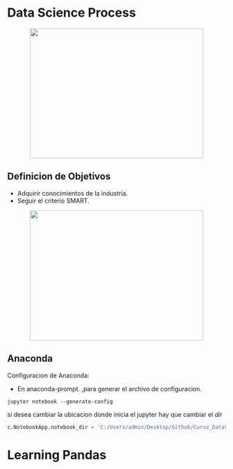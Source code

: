 # Data Science Process 

<p align="center">
	<img width="400" height="300" src="https://docs.microsoft.com/en-us/azure/machine-learning/team-data-science-process/media/overview/tdsp-lifecycle2.png">
</p>

## Definicion de Objetivos 

* Adquirir conocimientos de la industria.
* Seguir el criterio SMART. 

<p align="center">
	<img width="400" height="300" src="https://images-eu.ssl-images-amazon.com/images/I/41SgFrdCatL.jpg">
</p>

## Anaconda

Configuracion de Anaconda: 

* En anaconda-prompt. ,para generar el archivo de configuracion. 

```console
jupyter notebook --generate-config 
```

si desea cambiar la ubicacion donde inicia el jupyter hay que cambiar el *dir*

```python
c.NotebookApp.notebook_dir = 'C:/Users/admin/Desktop/Github/Curso_DataScience/Clase2/Codigo/'
```

# Learning Pandas







